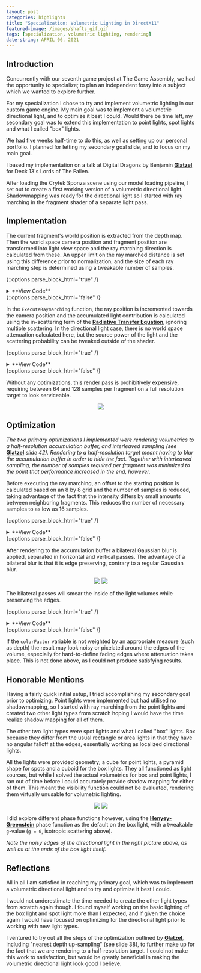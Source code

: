 ```yaml
---
layout: post
categories: highlights
title: "Specialization: Volumetric Lighting in DirectX11"
featured-image: /images/shafts_gif.gif
tags: [specialization, volumetric lighting, rendering]
date-string: APRIL 06, 2021
---
```


<script src="//ajax.googleapis.com/ajax/libs/jquery/1.9.1/jquery.min.js"></script>
<script>window.jQuery || document.write('<script src="_/js/libs/jquery-1.9.1.min.js"><\/script>')</script>

## Introduction

Concurrently with our seventh game project at The Game Assembly, we had the opportunity to specialize; to plan an independent foray into a subject which we wanted to explore further.

For my specialization I chose to try and implement volumetric lighting in our custom game engine. My main goal was to implement a volumetric directional light, and to optimize it best I could.
Would there be time left, my secondary goal was to extend this implementation to point lights, spot lights and what I called "box" lights.

We had five weeks half-time to do this, as well as setting up our personal portfolio. I planned for letting my secondary goal slide, and to focus on my main goal.

I based my implementation on a talk at Digital Dragons by Benjamin **<a href="https://www.slideshare.net/BenjaminGlatzel/volumetric-lighting-for-many-lights-in-lords-of-the-fallen">Glatzel</a>** for Deck 13's Lords of The Fallen.

After loading the Crytek Sponza scene using our model loading pipeline, I set out to create a first working version of a volumetric directional light.
Shadowmapping was ready for the directional light so I started with ray marching in the fragment shader of a separate light pass.

## Implementation

The current fragment's world position is extracted from the depth map. Then the world space camera position and fragment position are transformed into light view space and the ray marching direction is calculated from these.
An upper limit on the ray marched distance is set using this difference prior to normalization, and the size of each ray marching step is determined using a tweakable number of samples.

{::options parse_block_html="true" /}
<details><summary markdown="span">**View Code**</summary>



```hlsl
PixelOutput main(VertexToPixel input)
{
    PixelOutput output;
    
    float raymarchDistanceLimit = 999.0f;

    float3 worldPosition = PixelShader_WorldPosition(input.myUV).rgb;
    float3 camPosition = cameraPosition.xyz;
    
    worldPosition -= directionalLightPosition.xyz;
    float3 positionLightVS = mul(toDirectionalLightView, worldPosition);
   
    camPosition -= directionalLightPosition.xyz;
    float3 cameraPositionLightVS = mul(toDirectionalLightView, camPosition);

    float4 invViewDirLightVS = float4(normalize(cameraPositionLightVS.xyz - positionLightVS.xyz), 0.0f);
    float raymarchDistance = clamp(length(cameraPositionLightVS.xyz - positionLightVS.xyz), 0.0f, raymarchDistanceLimit);

    float stepSize = raymarchDistance * numberOfSamplesReciprocal;

    float3 rayPositionLightVS = positionLightVS.xyz;
    
    // The total light contribution accumulated along the ray
    float3 VLI = 0.0f;

    [loop]
    for (float l = raymarchDistance; l > stepSize; l -= stepSize)
    {
        ExecuteRaymarching(rayPositionLightVS, invViewDirLightVS.xyz, stepSize, l, VLI);
    }
    
    output.myColor.rgb = directionalLightColor.rgb * VLI;
    output.myColor.a = 1.0f;
    return output;
}
```

</details>
{::options parse_block_html="false" /}

In the `ExecuteRaymarching` function, the ray position is incremented towards the camera position and the accumulated light contribution is calculated using the in-scattering term of the 
**<a href="https://en.wikipedia.org/wiki/Radiative_transfer">Radiative Transfer Equation</a>**, ignoring multiple scattering. 
In the directional light case, there is no world space attenuation calculated here, but the source power of the light and the scattering probability can be tweaked outside of the shader. 

{::options parse_block_html="true" /}
<details><summary markdown="span">**View Code**</summary>

```hlsl
void ExecuteRaymarching(inout float3 rayPositionLightVS, float3 invViewDirLightVS, float stepSize, float l, inout float3 VLI)
{
    rayPositionLightVS.xyz += stepSize * invViewDirLightVS.xyz;

    float3 visibilityTerm = ShadowFactor(rayPositionLightVS.xyz).xxx;
    
    // Distance to the current position on the ray in light view space
    float d = length(rayPositionLightVS.xyz);
    float dRcp = rcp(d); // reciprocal
    
    float3 intensity = scatteringProbability 
        * (visibilityTerm * (lightPower * 0.25 * PI_RCP) * dRcp * dRcp) 
        * exp(-d * scatteringProbability) 
        * exp(-l * scatteringProbability) 
        * stepSize;
    
    VLI += intensity;
}
```

</details>
{::options parse_block_html="false" /}

Without any optimizations, this render pass is prohibitively expensive, requiring between 64 and 128 samples per fragment on a full resolution target to look serviceable. 

<center>
    <div class="photoset-grid-custom">
       <img src="/images/shafts.jpg">
    </div>
</center>

## Optimization

*The two primary optimizations I implemented were rendering volumetrics to a half-resolution accumulation buffer, and interleaved sampling (see* **<a href="https://www.slideshare.net/BenjaminGlatzel/volumetric-lighting-for-many-lights-in-lords-of-the-fallen">Glatzel</a>** *slide 42).
Rendering to a half-resolution target meant having to blur the accumulation buffer in order to hide the fact. Together with interleaved sampling, the number of samples required per fragment was minimized to the point that performance increased in the end, however.* 

Before executing the ray marching, an offset to the starting position is calculated based on an 8 by 8 grid and the number of samples is reduced, taking advantage of the fact that the intensity differs by small amounts between neighboring fragments.
This reduces the number of necessary samples to as low as 16 samples.

{::options parse_block_html="true" /}
<details><summary markdown="span">**View Code**</summary>

```hlsl
PixelOutput main(VertexToPixel input)
{
    [...]

    float stepSize = raymarchDistance * numberOfSamplesReciprocal;
    
    // Input position offset by 0.5f from center of fragment
    float2 interleavedPosition = fmod(input.myPosition.xy - 0.5f, INTERLEAVED_GRID_SIZE);

    float index = (floor(interleavedPosition.y) * INTERLEAVED_GRID_SIZE + floor(interleavedPosition.x));

    // lightVolumetricRandomRayIndices contains the values 0..63 in a randomized order
    float rayStartOffset = lightVolumetricRandomRayIndices[index] * (stepSize * INTERLEAVED_GRID_SIZE_SQR_RCP); 
    
    float3 rayPositionLightVS = rayStartOffset * invViewDirLightVS.xyz + positionLightVS.xyz;

    float3 VLI = 0.0f;
    
    [loop]
    for (float l = raymarchDistance; l > 2.0f * stepSize; l -= stepSize)
    {
        ExecuteRaymarching(rayPositionLightVS, invViewDirLightVS.xyz, stepSize, l, VLI);
    }
    
    [...]
}
```

</details>
{::options parse_block_html="false" /}

After rendering to the accumulation buffer a bilateral Gaussian blur is applied, separated in horizontal and vertical passes. The advantage of a bilateral blur is that it is edge preserving, contrary to a regular Gaussian blur. 

<center>
    <div class="photoset-grid-custom" data-layout="2">
        <img src="/images/gaussian_blur.png">
        <img src="/images/bilateral_blur.jpg">
    </div>
</center>

The bilateral passes will smear the inside of the light volumes while preserving the edges.

{::options parse_block_html="true" /}
<details><summary markdown="span">**View Code**</summary>

```hlsl
// Horizontal
PixelOutput main(VertexToPixel input)
{
    PixelOutput returnValue;
	
    float texelSize = 1.0f / (myResolution.x / 8.0f);
    float3 blurColor = float3(0.0f, 0.0f, 0.0f);
    float normalizationFactor = 0.0f;
    float bZ = 1.0 / normpdf(0.0, SIGMA);
    float colorFactor = 0.0f;
    float3 originalPixelValue = fullscreenTexture1.Sample(defaultSampler, input.myUV.xy).rgb;
    
    unsigned int kernelSize = 5;
    float start = (((float) (kernelSize) - 1.0f) / 2.0f) * -1.0f;
    
    for (unsigned int i = 0; i < kernelSize; i++)
    {
        float2 uv = input.myUV.xy + float2(texelSize * (start + (float) i), 0.0f);
        float3 resource = fullscreenTexture1.Sample(defaultSampler, uv).rgb;
        colorFactor = normpdf3(resource - originalPixelValue, SIGMA) * bZ * gaussianKernel5[i];
        normalizationFactor += colorFactor;
        blurColor += resource * colorFactor;
    }
	
    returnValue.myColor.rgb = blurColor / normalizationFactor;
    returnValue.myColor.a = 1.0f;
    return returnValue; 
};
```

</details>
{::options parse_block_html="false" /}

If the `colorFactor` variable is not weighted by an appropriate measure (such as depth) the result may look noisy or pixelated around the edges of the volume, especially for hard-to-define fading edges where attenuation takes place. This is not done above, as I could not produce satisfying results.

## Honorable Mentions

Having a fairly quick initial setup, I tried accomplishing my secondary goal prior to optimizing. Point lights were implemented but had utilised no shadowmapping, so I started with ray marching from the point lights and created two other light types from scratch hoping I would have the time realize shadow mapping for all of them.

The other two light types were spot lights and what I called "box" lights. Box because they differ from the usual rectangle or area lights in that they have no angular falloff at the edges, essentially working as localized directional lights.

All the lights were provided geometry; a cube for point lights, a pyramid shape for spots and a cuboid for the box lights. They all functioned as light sources, but while I solved the actual volumetrics for box and point lights, I ran out of time before I could accurately provide shadow mapping for either of them.
This meant the visibility function could not be evaluated, rendering them virtually unusable for volumetric lighting. 

<center>
    <div class="photoset-grid-custom" data-layout="2">
        <img src="/images/point_light.jpg">
        <img src="/images/box_light.jpg">
    </div>
</center>

I did explore different phase functions however, using the **<a href="https://www.astro.umd.edu/~jph/HG_note.pdf">Henyey-Greenstein</a>** phase function as the default on the box light, with a tweakable `g`-value (`g = 0`, isotropic scattering above).

*Note the noisy edges of the directional light in the right picture above, as well as at the ends of the box light itself.*

## Reflections

All in all I am satisfied in reaching my primary goal, which was to implement a volumetric directional light and to try and optimize it best I could. 

I would not underestimate the time needed to create the other light types from scratch again though. 
I found myself working on the basic lighting of the box light and spot light more than I expected, and if given the choice again I would have focused on optimizing
for the directional light prior to working with new light types. 

I ventured to try out all the steps of the optimization outlined by **<a href="https://www.slideshare.net/BenjaminGlatzel/volumetric-lighting-for-many-lights-in-lords-of-the-fallen">Glatzel</a>**,
including "nearest depth up-sampling" (see slide 38), to further make up for the fact that we are rendering to a half-resolution target. I could not make this work to satisfaction, but would be greatly beneficial
in making the volumetric directional light look good I believe.

<script src="/assets/js/jquery.photoset-grid.js"></script>

<script type="text/javascript">
    $('.photoset-grid-custom').photosetGrid({
    // Set the gutter between columns and rows
    gutter: '5px',
  
    // Wrap the images in links
    highresLinks: true,
  
    // Asign a common rel attribute
    rel: 'print-gallery',

    onInit: function(){},
    
    onComplete: function(){
        // Show the grid after it renders
        $('.photoset-grid-custom').attr('style', '');
    }
});
</script>